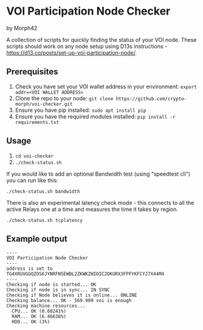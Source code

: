 # VOI Participation Node Checker

by Morph42

A collection of scripts for quickly finding the status of your VOI node.
These scripts should work on any node setup using D13s instructions - https://d13.co/posts/set-up-voi-participation-node/.

## Prerequisites

1) Check you have set your VOI wallet address in your environment:
   `export addr=<VOI WALLET ADDRESS>`
2) Clone the repo to your node:
   `git clone https://github.com/crypto-morph/voi-checker.git`
3) Ensure you have pip installed:
   `sudo apt install pip`
4) Ensure you have the required modules installed:
   `pip install -r requirements.txt`

## Usage

1) `cd voi-checker`
2) `./check-status.sh`

If you would like to add an optional Bandwidth test (using "speedtest cli") you can run like this:

`./check-status.sh bandwidth`

There is also an experimental latency check mode - this connects to all the active Relays one at a time and measures the time it takes by region. 

`./check-status.sh tcplatency`

## Example output

```
----
VOI Participation Node Checker
----
address is set to TG4XRUVGGQZOS6JYNRFN5EWBL2ZKWKZHIOIC2OKURX3FPFYKFCYJ7X44M4
----
Checking if node is started... OK
Checking if node is in sync... IN SYNC
Checking if Node believes it is online... ONLINE
Checking balance... OK - 569.989 voi is enough
Checking machine resources...
  CPU... OK (0.60241%)
  RAM... OK (6.46636%)
  HDD... OK (3%)
```
